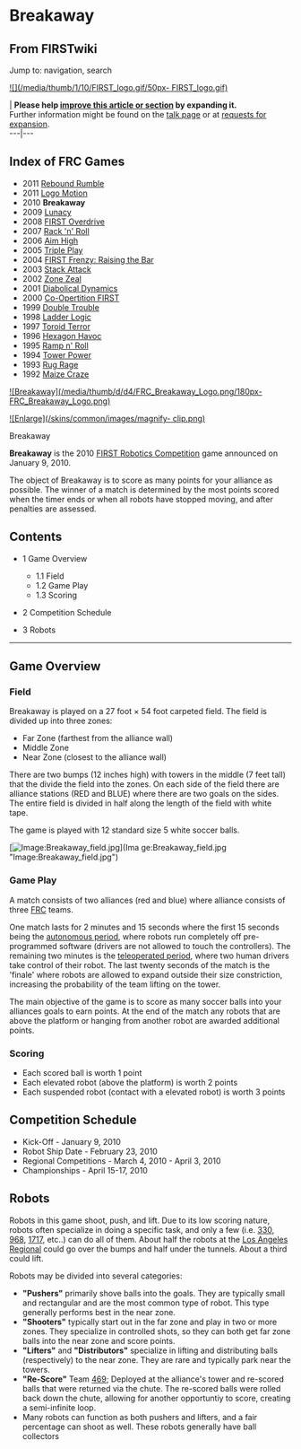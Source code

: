 # Breakaway

## From FIRSTwiki

Jump to: navigation, search

[![](/media/thumb/1/10/FIRST_logo.gif/50px-
FIRST_logo.gif)](Image:FIRST_logo.gif)

| **Please help [improve this article or section](http://www.firstwiki.net/index.php?title=Breakaway&action=edit "http://www.firstwiki.net/index.php?title=Breakaway&action=edit") by expanding it.**<br>
Further information might be found on the [talk page](Talk:Breakaway "Talk:Breakaway") or at [requests for expansion](FIRSTwiki:Requests_for_expansion "FIRSTwiki:Requests for
expansion").<br>
---|---

## Index of FRC Games

- 2011 [Rebound Rumble](Rebound_Rumble "Rebound Rumble")
- 2011 [Logo Motion](Logo_Motion "Logo Motion")
- 2010 **Breakaway**
- 2009 [Lunacy](Lunacy "Lunacy")
- 2008 [FIRST Overdrive](FIRST_Overdrive "FIRST Overdrive")
- 2007 [Rack 'n' Roll](Rack_%27n%27_Roll "Rack 'n' Roll")
- 2006 [Aim High](aim-high)
- 2005 [Triple Play](triple-play)
- 2004 [FIRST Frenzy: Raising the Bar](FIRST_Frenzy:_Raising_the_Bar "FIRST Frenzy: Raising the Bar")
- 2003 [Stack Attack](Stack_Attack "Stack Attack")
- 2002 [Zone Zeal](Zone_Zeal "Zone Zeal")
- 2001 [Diabolical Dynamics](Diabolical_Dynamics "Diabolical Dynamics")
- 2000 [Co-Opertition FIRST](Co-Opertition_FIRST "Co-Opertition FIRST")
- 1999 [Double Trouble](Double_Trouble "Double Trouble")
- 1998 [Ladder Logic](Ladder_Logic "Ladder Logic")
- 1997 [Toroid Terror](Toroid_Terror "Toroid Terror")
- 1996 [Hexagon Havoc](Hexagon_Havoc "Hexagon Havoc")
- 1995 [Ramp n' Roll](Ramp_n%27_Roll "Ramp n' Roll")
- 1994 [Tower Power](Tower_Power "Tower Power")
- 1993 [Rug Rage](Rug_Rage "Rug Rage")
- 1992 [Maize Craze](Maize_Craze "Maize Craze")

[![Breakaway](/media/thumb/d/d4/FRC_Breakaway_Logo.png/180px-
FRC_Breakaway_Logo.png)](Image:FRC_Breakaway_Logo.png "Breakaway")

[![Enlarge](/skins/common/images/magnify-
clip.png)](Image:FRC_Breakaway_Logo.png "Enlarge")

Breakaway

**Breakaway** is the 2010 [FIRST Robotics Competition](FIRST_Robotics_Competition "FIRST Robotics Competition") game announced on January 9, 2010\.

The object of Breakaway is to score as many points for your alliance as possible. The winner of a match is determined by the most points scored when the timer ends or when all robots have stopped moving, and after penalties are assessed.

## Contents

- 1 Game Overview

  - 1.1 Field
  - 1.2 Game Play
  - 1.3 Scoring

- 2 Competition Schedule
- 3 Robots

--------------------------------------------------------------------------------

## Game Overview

### Field

Breakaway is played on a 27 foot × 54 foot carpeted field. The field is divided up into three zones:

- Far Zone (farthest from the alliance wall)
- Middle Zone
- Near Zone (closest to the alliance wall)

There are two bumps (12 inches high) with towers in the middle (7 feet tall) that the divide the field into the zones. On each side of the field there are alliance stations (RED and BLUE) where there are two goals on the sides. The entire field is divided in half along the length of the field with white tape.

The game is played with 12 standard size 5 white soccer balls.

[![Image:Breakaway_field.jpg](/media/0/00/Breakaway_field.jpg)](Ima
ge:Breakaway_field.jpg "Image:Breakaway_field.jpg")

### Game Play

A match consists of two alliances (red and blue) where alliance consists of three [FRC](FRC "FRC") teams.

One match lasts for 2 minutes and 15 seconds where the first 15 seconds being the [autonomous period](Autonomous_Period "Autonomous Period"), where robots run completely off pre-programmed software (drivers are not allowed to touch the controllers). The remaining two minutes is the [teleoperated period](Teleoperated_Period "Teleoperated Period"), where two human drivers take control of their robot. The last twenty seconds of the match is the 'finale' where robots are allowed to expand outside their size constriction, increasing the probability of the team lifting on the tower.

The main objective of the game is to score as many soccer balls into your alliances goals to earn points. At the end of the match any robots that are above the platform or hanging from another robot are awarded additional points.

### Scoring

- Each scored ball is worth 1 point
- Each elevated robot (above the platform) is worth 2 points
- Each suspended robot (contact with a elevated robot) is worth 3 points

## Competition Schedule

- Kick-Off - January 9, 2010
- Robot Ship Date - February 23, 2010
- Regional Competitions - March 4, 2010 - April 3, 2010
- Championships - April 15-17, 2010

## Robots

Robots in this game shoot, push, and lift. Due to its low scoring nature, robots often specialize in doing a specific task, and only a few (i.e. [330](330 "330"), [968](968 "968"), [1717](1717 "1717"), etc..) can do all of them. About half the robots at the [Los Angeles Regional](Los_Angeles_Regional "Los
Angeles Regional") could go over the bumps and half under the tunnels. About a third could lift.

Robots may be divided into several categories:

- **"Pushers"** primarily shove balls into the goals. They are typically small and rectangular and are the most common type of robot. This type generally performs best in the near zone.
- **"Shooters"** typically start out in the far zone and play in two or more zones. They specialize in controlled shots, so they can both get far zone balls into the near zone and score points.
- **"Lifters"** and **"Distributors"** specialize in lifting and distributing balls (respectively) to the near zone. They are rare and typically park near the towers.
- **"Re-Score"** Team [469](469 "469"); Deployed at the alliance's tower and re-scored balls that were returned via the chute. The re-scored balls were rolled back down the chute, allowing for another opportuntiy to score, creating a semi-infinite loop.
- Many robots can function as both pushers and lifters, and a fair percentage can shoot as well. These robots generally have ball collectors
